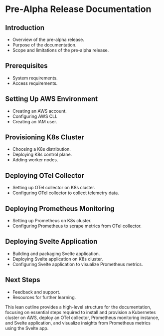 # Pre-Alpha Release Documentation

## Introduction
- Overview of the pre-alpha release.
- Purpose of the documentation.
- Scope and limitations of the pre-alpha release.

## Prerequisites
- System requirements.
- Access requirements.

## Setting Up AWS Environment
- Creating an AWS account.
- Configuring AWS CLI.
- Creating an IAM user.

## Provisioning K8s Cluster
- Choosing a K8s distribution.
- Deploying K8s control plane.
- Adding worker nodes.

## Deploying OTel Collector
- Setting up OTel collector on K8s cluster.
- Configuring OTel collector to collect telemetry data.

## Deploying Prometheus Monitoring
- Setting up Prometheus on K8s cluster.
- Configuring Prometheus to scrape metrics from OTel collector.

## Deploying Svelte Application
- Building and packaging Svelte application.
- Deploying Svelte application on K8s cluster.
- Configuring Svelte application to visualize Prometheus metrics.

## Next Steps
- Feedback and support.
- Resources for further learning.

This lean outline provides a high-level structure for the documentation, focusing on essential steps required to install and provision a Kubernetes cluster on AWS, deploy an OTel collector, Prometheus monitoring instance, and Svelte application, and visualize insights from Prometheus metrics using the Svelte app.
